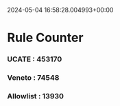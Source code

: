 2024-05-04 16:58:28.004993+00:00
# Rule Counter 
 ### UCATE : 453170

 ### Veneto : 74548

 ### Allowlist : 13930